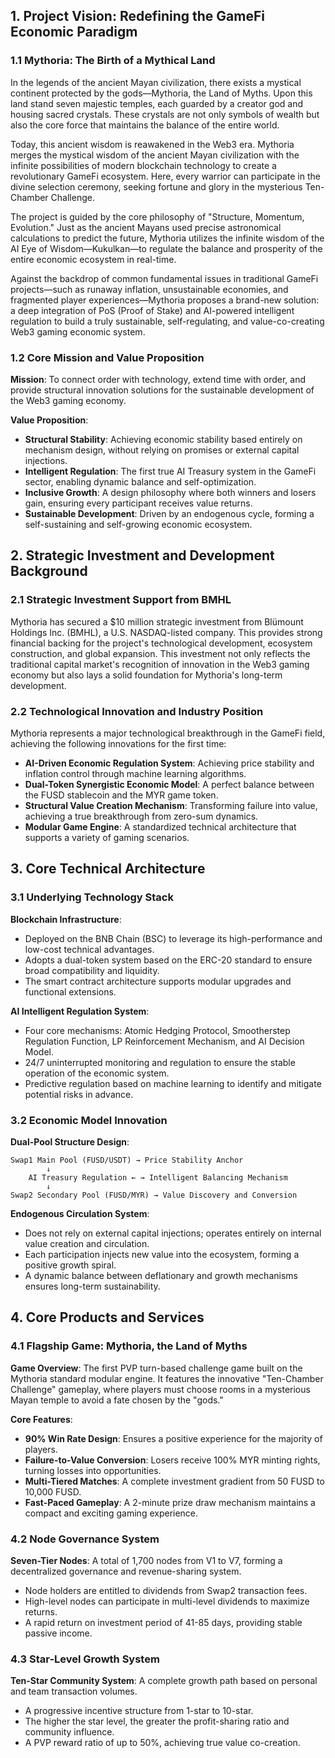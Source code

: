## 1. Project Vision: Redefining the GameFi Economic Paradigm

### 1.1 Mythoria: The Birth of a Mythical Land

In the legends of the ancient Mayan civilization, there exists a mystical continent protected by the gods—Mythoria, the Land of Myths. Upon this land stand seven majestic temples, each guarded by a creator god and housing sacred crystals. These crystals are not only symbols of wealth but also the core force that maintains the balance of the entire world.

Today, this ancient wisdom is reawakened in the Web3 era. Mythoria merges the mystical wisdom of the ancient Mayan civilization with the infinite possibilities of modern blockchain technology to create a revolutionary GameFi ecosystem. Here, every warrior can participate in the divine selection ceremony, seeking fortune and glory in the mysterious Ten-Chamber Challenge.

The project is guided by the core philosophy of "Structure, Momentum, Evolution." Just as the ancient Mayans used precise astronomical calculations to predict the future, Mythoria utilizes the infinite wisdom of the AI Eye of Wisdom—Kukulkan—to regulate the balance and prosperity of the entire economic ecosystem in real-time.

Against the backdrop of common fundamental issues in traditional GameFi projects—such as runaway inflation, unsustainable economies, and fragmented player experiences—Mythoria proposes a brand-new solution: a deep integration of PoS (Proof of Stake) and AI-powered intelligent regulation to build a truly sustainable, self-regulating, and value-co-creating Web3 gaming economic system.

### 1.2 Core Mission and Value Proposition

**Mission**: To connect order with technology, extend time with order, and provide structural innovation solutions for the sustainable development of the Web3 gaming economy.

**Value Proposition**:
- **Structural Stability**: Achieving economic stability based entirely on mechanism design, without relying on promises or external capital injections.
- **Intelligent Regulation**: The first true AI Treasury system in the GameFi sector, enabling dynamic balance and self-optimization.
- **Inclusive Growth**: A design philosophy where both winners and losers gain, ensuring every participant receives value returns.
- **Sustainable Development**: Driven by an endogenous cycle, forming a self-sustaining and self-growing economic ecosystem.

## 2. Strategic Investment and Development Background

### 2.1 Strategic Investment Support from BMHL

Mythoria has secured a $10 million strategic investment from Blümount Holdings Inc. (BMHL), a U.S. NASDAQ-listed company. This provides strong financial backing for the project's technological development, ecosystem construction, and global expansion. This investment not only reflects the traditional capital market's recognition of innovation in the Web3 gaming economy but also lays a solid foundation for Mythoria's long-term development.

### 2.2 Technological Innovation and Industry Position

Mythoria represents a major technological breakthrough in the GameFi field, achieving the following innovations for the first time:
- **AI-Driven Economic Regulation System**: Achieving price stability and inflation control through machine learning algorithms.
- **Dual-Token Synergistic Economic Model**: A perfect balance between the FUSD stablecoin and the MYR game token.
- **Structural Value Creation Mechanism**: Transforming failure into value, achieving a true breakthrough from zero-sum dynamics.
- **Modular Game Engine**: A standardized technical architecture that supports a variety of gaming scenarios.

## 3. Core Technical Architecture

### 3.1 Underlying Technology Stack

**Blockchain Infrastructure**:
- Deployed on the BNB Chain (BSC) to leverage its high-performance and low-cost technical advantages.
- Adopts a dual-token system based on the ERC-20 standard to ensure broad compatibility and liquidity.
- The smart contract architecture supports modular upgrades and functional extensions.

**AI Intelligent Regulation System**:
- Four core mechanisms: Atomic Hedging Protocol, Smootherstep Regulation Function, LP Reinforcement Mechanism, and AI Decision Model.
- 24/7 uninterrupted monitoring and regulation to ensure the stable operation of the economic system.
- Predictive regulation based on machine learning to identify and mitigate potential risks in advance.

### 3.2 Economic Model Innovation

**Dual-Pool Structure Design**:
```
Swap1 Main Pool (FUSD/USDT) → Price Stability Anchor
        ↓
    AI Treasury Regulation ← → Intelligent Balancing Mechanism
        ↓
Swap2 Secondary Pool (FUSD/MYR) → Value Discovery and Conversion
```

**Endogenous Circulation System**:
- Does not rely on external capital injections; operates entirely on internal value creation and circulation.
- Each participation injects new value into the ecosystem, forming a positive growth spiral.
- A dynamic balance between deflationary and growth mechanisms ensures long-term sustainability.

## 4. Core Products and Services

### 4.1 Flagship Game: Mythoria, the Land of Myths

**Game Overview**: The first PVP turn-based challenge game built on the Mythoria standard modular engine. It features the innovative "Ten-Chamber Challenge" gameplay, where players must choose rooms in a mysterious Mayan temple to avoid a fate chosen by the "gods."

**Core Features**:
- **90% Win Rate Design**: Ensures a positive experience for the majority of players.
- **Failure-to-Value Conversion**: Losers receive 100% MYR minting rights, turning losses into opportunities.
- **Multi-Tiered Matches**: A complete investment gradient from 50 FUSD to 10,000 FUSD.
- **Fast-Paced Gameplay**: A 2-minute prize draw mechanism maintains a compact and exciting gaming experience.

### 4.2 Node Governance System

**Seven-Tier Nodes**: A total of 1,700 nodes from V1 to V7, forming a decentralized governance and revenue-sharing system.
- Node holders are entitled to dividends from Swap2 transaction fees.
- High-level nodes can participate in multi-level dividends to maximize returns.
- A rapid return on investment period of 41-85 days, providing stable passive income.

### 4.3 Star-Level Growth System

**Ten-Star Community System**: A complete growth path based on personal and team transaction volumes.
- A progressive incentive structure from 1-star to 10-star.
- The higher the star level, the greater the profit-sharing ratio and community influence.
- A PVP reward ratio of up to 50%, achieving true value co-creation.
